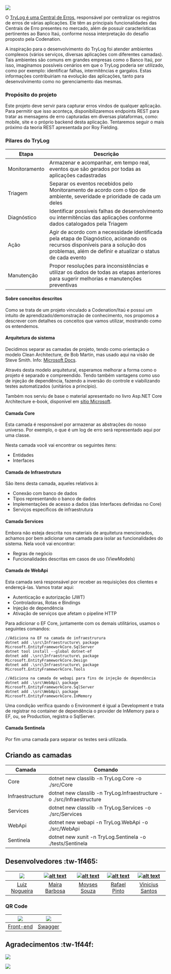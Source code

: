 ![](https://i.imgur.com/NTxUFEZ.png)

O [TryLog é uma Central de Erros](https://is.gd/y85CbV), responsável por centralizar os registros de erros de várias aplicações. Ele têm as principais funcionalidades das Centrais de Erro presentes no mercado, além de possuir características pertinentes ao Banco Itaú, conforme nossa interpretação do desafio proposto pela Codenation.

A inspiração para o desenvolvimento do TryLog foi atender ambientes complexos (vários serviços, diversas aplicações com diferentes camadas). Tais ambientes são comuns em grandes empresas como o Banco Itaú, por isso, imaginamos possíveis cenários em que o TryLog poderia ser utilizado, como por exemplo: identificar falhas, intermitências e gargalos. Estas informações contribuiriam na evolução das aplicações, tanto para desenvolvimento como no gerenciamento das mesmas.

### Propósito do projeto
Este projeto deve servir para capturar erros vindos de qualquer aplicação. Para permitir que isso aconteça,  disponibilizaremos endpoints REST para tratar as mensagens de erro capturadas em diversas plataformas, como: mobile, site e o próprio backend desta aplicação. Tentaremos seguir o mais próximo da teoria REST apresentada por Roy Fielding.

### Pilares do TryLog
Etapa     |  Descrição |
--------- | -----------
Monitoramento | Armazenar e acompanhar, em tempo real, eventos que são gerados por todas as aplicações cadastradas
Triagem | Separar os eventos recebidos pelo Monitoramento de acordo com o tipo de ambiente, severidade e prioridade de cada um deles
Diagnóstico | Identificar possíveis falhas de desenvolvimento ou intermitências das aplicações conforme dados catalogados pela Triagem
Ação | Agir de acordo com a necessidade identificada pela etapa de Diagnóstico, acionando os recursos disponíveis para a solução dos problemas, além de definir e atualizar o status de cada evento
Manutenção | Propor resoluções para inconsistências e utilizar os dados de todas as etapas anteriores para sugerir melhorias e manutenções preventivas

#### Sobre conceitos descritos
Como se trata de um projeto vinculado a Codenation/Itaú e possui um intuito de aprendizado/demonstração de conhecimento, nos propomos a descrever com detalhes os conceitos que vamos utilizar, mostrando como os entendemos.

#### Arquitetura do sistema
Decidimos separar as camadas de projeto, tendo como orientação o modelo Clean Architecture, de Bob Martin, mas usado aqui na visão de Steve Smith. Info: [Microsoft Docs](https://docs.microsoft.com/en-us/dotnet/architecture/modern-web-apps-azure/common-web-application-architectures).

Através desta modelo arquitetural, esperamos melhorar a forma como o projeto é separado e compreendido. Tendo também vantagens como uso de injeção de dependência, fazendo a inversão do controle e viabilizando testes automatizados (unitários a princípio).

Também nos serviu de base o material apresentado no livro Asp.NET Core Architecture e-book, disponível em [sítio Microsoft](https://dotnet.microsoft.com/download/e-book/aspnet/pdf).

#### Camada Core
Esta camada é responsável por armazenar as abstrações do nosso universo. Por exemplo, o que é um log de erro será representado aqui por uma classe.

Nesta camada você vai encontrar os seguintes itens:

* Entidades
* Interfaces

#### Camada de Infraestrutura
São itens desta camada, aqueles relativos à:

* Conexão com banco de dados
* Tipos representando o banco de dados
* Implementações de acesso a dados (das Interfaces definidas no Core)
* Serviços específicos de infraestrutura

#### Camada Services
Embora não esteja descrita nos materiais de arquitetura mencionados, achamos por bem adicionar uma camada para isolar as funcionalidades do sistema. Nela você vai encontrar:

* Regras de negócio
* Funcionalidades descritas em casos de uso (ViewModels)

#### Camada de WebApi
Esta camada será responsável por receber as requisições dos clientes e endereçá-las.
Vamos tratar aqui:

* Autenticação e autorização (JWT)
* Controladoras, Rotas e Bindings
* Injeção de dependência
* Ativação de serviços que afetam o pipeline HTTP

Para adicionar o EF Core, juntamente com os demais utilitários, usamos o seguintes comandos:
```
//Adiciona na EF na camada de infraestrurura
dotnet add .\src\Infraestructure\ package Microsoft.EntityFrameworkCore.SqlServer
dotnet tool install --global dotnet-ef
dotnet add .\src\Infraestructure\ package Microsoft.EntityFrameworkCore.Design
dotnet add .\src\Infraestructure\ package Microsoft.EntityFrameworkCore.Tools

//Adiciona na camada de webapi para fins de injeção de dependência
dotnet add .\src\WebApi\ package Microsoft.EntityFrameworkCore.SqlServer
dotnet add .\src\WebApi\ package Microsoft.EntityFrameworkCore.InMemory
```

Uma condição verifica quando o Environment é igual a Development e trata de registrar no container de dependência o provider de InMemory para o EF, ou, se Production, registra o SqlServer.

#### Camada Sentinela
Por fim uma camada para separar os testes será utilizada.

## Criando as camadas
Camada | Comando |
------ | --------
Core | dotnet new classlib -n TryLog.Core -o ./src/Core
Infraestructure | dotnet new classlib -n TryLog.Infraestructure -o ./src/Infraestructure
Services| dotnet new classlib -n TryLog.Services -o ./src/Services
WebApi | dotnet new webapi -n TryLog.WebApi -o ./src/WebApi
Sentinela | dotnet new xunit -n TryLog.Sentinela -o ./tests/Sentinela

## Desenvolvedores :tw-1f465:
| [![](https://i.imgur.com/IANhQsC.png)](https://www.linkedin.com/in/loon/)  | [![alt text](https://i.imgur.com/CmUW8Xc.png)](https://www.linkedin.com/in/mahdame/)  | [![alt text](https://i.imgur.com/toIfWhr.png)](https://www.linkedin.com/in/moyses-souza-programador/)  | [![alt text](https://i.imgur.com/w7PvwXm.png)](https://linkedin.com/in/rafael-pinto-853b6bab/)  |  [![alt text](https://i.imgur.com/8IHGOcL.png)](https://www.linkedin.com/in/vinicius-dos-santos-aguiar/)
| :------------: | :------------: | :------------: | :------------: | :------------: |
| [Luiz Nogueira](https://www.linkedin.com/in/loon/)  | [Maira Barbosa](https://www.linkedin.com/in/mahdame/)  | [Moyses Souza](https://www.linkedin.com/in/moyses-souza-programador/)  | [Rafael Pinto](https://linkedin.com/in/rafael-pinto-853b6bab/)  |  [Vinicius Santos](https://www.linkedin.com/in/vinicius-dos-santos-aguiar/) |

### QR Code
| [![](https://i.imgur.com/7nM7gLC.jpg)](http://191.238.215.147/)  | [![](https://i.imgur.com/qRMQ28h.jpg)](https://trylog.azurewebsites.net/swagger)  |
| :------------: | :------------: |
| [Front-end](http://191.238.215.147/ "Front-end")  | [Swagger](https://trylog.azurewebsites.net/swagger "Swagger")  |


## Agradecimentos :tw-1f44f:
[![](https://i.imgur.com/E4HkJtE.png)](https://codenation.dev/)

[![](https://i.imgur.com/fuj6mh7.png)](https://www.itau.com.br/)


